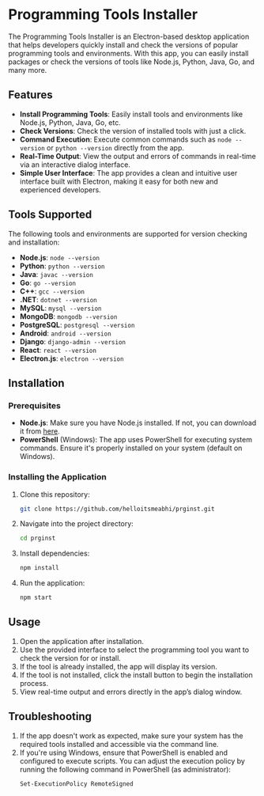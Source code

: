 # Programming Tools Installer

The Programming Tools Installer is an Electron-based desktop application that helps developers quickly install and check the versions of popular programming tools and environments. With this app, you can easily install packages or check the versions of tools like Node.js, Python, Java, Go, and many more.

## Features

- **Install Programming Tools**: Easily install tools and environments like Node.js, Python, Java, Go, etc.
- **Check Versions**: Check the version of installed tools with just a click.
- **Command Execution**: Execute common commands such as `node --version` or `python --version` directly from the app.
- **Real-Time Output**: View the output and errors of commands in real-time via an interactive dialog interface.
- **Simple User Interface**: The app provides a clean and intuitive user interface built with Electron, making it easy for both new and experienced developers.

## Tools Supported

The following tools and environments are supported for version checking and installation:

- **Node.js**: `node --version`
- **Python**: `python --version`
- **Java**: `javac --version`
- **Go**: `go --version`
- **C++**: `gcc --version`
- **.NET**: `dotnet --version`
- **MySQL**: `mysql --version`
- **MongoDB**: `mongodb --version`
- **PostgreSQL**: `postgresql --version`
- **Android**: `android --version`
- **Django**: `django-admin --version`
- **React**: `react --version`
- **Electron.js**: `electron --version`

## Installation

### Prerequisites

- **Node.js**: Make sure you have Node.js installed. If not, you can download it from [here](https://nodejs.org/).
- **PowerShell** (Windows): The app uses PowerShell for executing system commands. Ensure it's properly installed on your system (default on Windows).

### Installing the Application

1. Clone this repository:
   ```bash
   git clone https://github.com/helloitsmeabhi/prginst.git

2. Navigate into the project directory:
   ```bash
   cd prginst

3. Install dependencies:
   ```bash
   npm install

4. Run the application:
   ```bash
   npm start

## Usage

1. Open the application after installation.
2. Use the provided interface to select the programming tool you want to check the version for or install.
3. If the tool is already installed, the app will display its version.
4. If the tool is not installed, click the install button to begin the installation process.
5. View real-time output and errors directly in the app’s dialog window.

## Troubleshooting

1. If the app doesn't work as expected, make sure your system has the required tools installed and accessible via the command line.
2. If you're using Windows, ensure that PowerShell is enabled and configured to execute scripts. You can adjust the execution policy
   by running the following command in PowerShell (as administrator):
    ```bash
    Set-ExecutionPolicy RemoteSigned